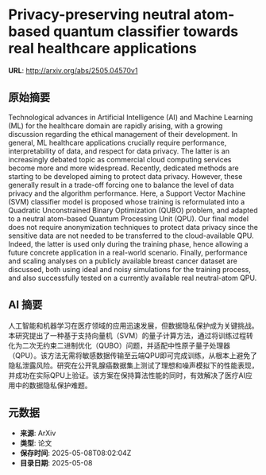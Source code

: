 # Privacy-preserving neutral atom-based quantum classifier towards real healthcare applications

**URL**: http://arxiv.org/abs/2505.04570v1

## 原始摘要

Technological advances in Artificial Intelligence (AI) and Machine Learning
(ML) for the healthcare domain are rapidly arising, with a growing discussion
regarding the ethical management of their development. In general, ML
healthcare applications crucially require performance, interpretability of
data, and respect for data privacy. The latter is an increasingly debated topic
as commercial cloud computing services become more and more widespread.
Recently, dedicated methods are starting to be developed aiming to protect data
privacy. However, these generally result in a trade-off forcing one to balance
the level of data privacy and the algorithm performance. Here, a Support Vector
Machine (SVM) classifier model is proposed whose training is reformulated into
a Quadratic Unconstrained Binary Optimization (QUBO) problem, and adapted to a
neutral atom-based Quantum Processing Unit (QPU). Our final model does not
require anonymization techniques to protect data privacy since the sensitive
data are not needed to be transferred to the cloud-available QPU. Indeed, the
latter is used only during the training phase, hence allowing a future concrete
application in a real-world scenario. Finally, performance and scaling analyses
on a publicly available breast cancer dataset are discussed, both using ideal
and noisy simulations for the training process, and also successfully tested on
a currently available real neutral-atom QPU.


## AI 摘要

人工智能和机器学习在医疗领域的应用迅速发展，但数据隐私保护成为关键挑战。本研究提出了一种基于支持向量机（SVM）的量子计算方法，通过将训练过程转化为二次无约束二进制优化（QUBO）问题，并适配中性原子量子处理器（QPU）。该方法无需将敏感数据传输至云端QPU即可完成训练，从根本上避免了隐私泄露风险。研究在公开乳腺癌数据集上测试了理想和噪声模拟下的性能表现，并成功在实际QPU上验证。该方案在保持算法性能的同时，有效解决了医疗AI应用中的数据隐私保护难题。

## 元数据

- **来源**: ArXiv
- **类型**: 论文
- **保存时间**: 2025-05-08T08:02:04Z
- **目录日期**: 2025-05-08
